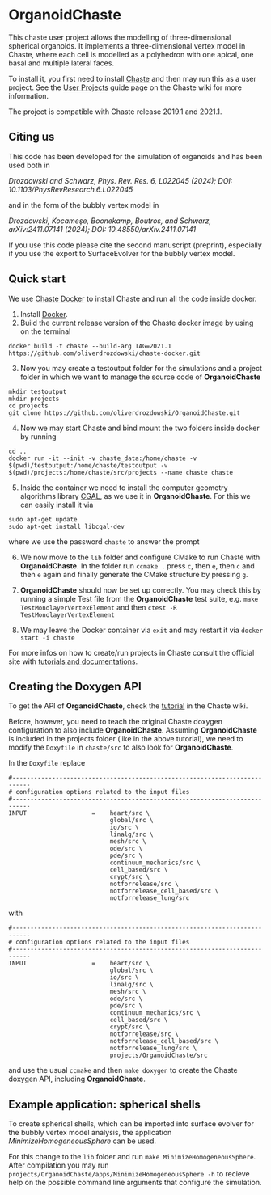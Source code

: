 # OrganoidChaste

This chaste user project allows the modelling of three-dimensional spherical organoids. 
It implements a three-dimensional vertex model in Chaste, where each cell is modelled as a polyhedron with one apical, one basal and multiple lateral faces.

To install it, you first need to install [Chaste](https://chaste.github.io/docs) and then may run this as a user project.
See the [User Projects](https://chaste.github.io/docs/user-guides/user-projects/) guide page on the Chaste wiki for more information.

The project is compatible with Chaste release 2019.1 and 2021.1.

## Citing us
This code has been developed for the simulation of organoids and has been used both in

*Drozdowski and Schwarz, Phys. Rev. Res. 6, L022045 (2024); DOI: 10.1103/PhysRevResearch.6.L022045*

and in the form of the bubbly vertex model in

*Drozdowski, Kocameşe, Boonekamp, Boutros, and Schwarz, arXiv:2411.07141 (2024); DOI: 10.48550/arXiv.2411.07141*

If you use this code please cite the second manuscript (preprint), especially if you use the export to SurfaceEvolver for the bubbly vertex model. 

## Quick start

We use [Chaste Docker](https://github.com/Chaste/chaste-docker) to install Chaste and run all the code inside docker.

1. Install [Docker](https://www.docker.com/).
2. Build the current release version of the Chaste docker image by using on the terminal
  ```
  docker build -t chaste --build-arg TAG=2021.1 https://github.com/oliverdrozdowski/chaste-docker.git
  ```
3. Now you may create a testoutput folder for the simulations and a project folder in which we want to manage the source code of **OrganoidChaste**
  ```
  mkdir testoutput
  mkdir projects
  cd projects
  git clone https://github.com/oliverdrozdowski/OrganoidChaste.git
  ```
4. Now we may start Chaste and bind mount the two folders inside docker by running
  ```
  cd ..
  docker run -it --init -v chaste_data:/home/chaste -v $(pwd)/testoutput:/home/chaste/testoutput -v $(pwd)/projects:/home/chaste/src/projects --name chaste chaste
  ```
5. Inside the container we need to install the computer geometry algorithms library [CGAL](https://www.cgal.org/), as we use it in **OrganoidChaste**. For this we can easily install it via
  ```
  sudo apt-get update
  sudo apt-get install libcgal-dev
  ```
  where we use the password `chaste` to answer the prompt

6. We now move to the `lib` folder and configure CMake to run Chaste with **OrganoidChaste**. In the folder run `ccmake .` press `c`, then `e`, then `c` and then `e` again and finally generate the CMake structure by pressing `g`.

7. **OrganoidChaste** should now be set up correctly. You may check this by running a simple Test file from the **OrganoidChaste** test suite, e.g.
  ```make TestMonolayerVertexElement```
  and then
  ```ctest -R TestMonolayerVertexElement```

8. We may leave the Docker container via `exit` and may restart it via `docker start -i chaste`

For more infos on how to create/run projects in Chaste consult the official site with [tutorials and documentations](https://chaste.github.io/docs).

## Creating the Doxygen API
To get the API of **OrganoidChaste**, check the [tutorial](https://chaste.github.io/docs/dev-guides/cmake-build-guide/#other-useful-targets) in the Chaste wiki.

Before, however, you need to teach the original Chaste doxygen configuration to also include **OrganoidChaste**. Assuming **OrganoidChaste** is included in the projects folder (like in the above tutorial), we need to modify the `Doxyfile` in `chaste/src` to also look for **OrganoidChaste**.

In the `Doxyfile` replace

```
#---------------------------------------------------------------------------
# configuration options related to the input files
#---------------------------------------------------------------------------
INPUT                  =    heart/src \
                            global/src \
                            io/src \
                            linalg/src \
                            mesh/src \
                            ode/src \ 
                            pde/src \
                            continuum_mechanics/src \
                            cell_based/src \
                            crypt/src \
                            notforrelease/src \
                            notforrelease_cell_based/src \
                            notforrelease_lung/src 
```

with 
```
#---------------------------------------------------------------------------
# configuration options related to the input files
#---------------------------------------------------------------------------
INPUT                  =    heart/src \
                            global/src \
                            io/src \
                            linalg/src \
                            mesh/src \
                            ode/src \ 
                            pde/src \
                            continuum_mechanics/src \
                            cell_based/src \
                            crypt/src \
                            notforrelease/src \
                            notforrelease_cell_based/src \
                            notforrelease_lung/src \
                            projects/OrganoidChaste/src
```
and use the usual `ccmake` and then `make doxygen` to create the Chaste doxygen API, including **OrganoidChaste**.

## Example application: spherical shells
To create spherical shells, which can be imported into surface evolver for the bubbly vertex model analysis, the application *MinimizeHomogeneousSphere* can be used.

For this change to the `lib` folder and run `make MinimizeHomogeneousSphere`. After compilation you may run `projects/OrganoidChaste/apps/MinimizeHomogeneousSphere -h` to recieve help on the possible command line arguments that configure the simulation.